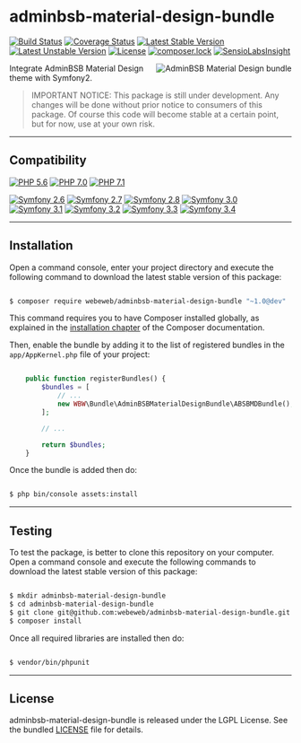 adminbsb-material-design-bundle
===============================

[![Build Status](https://travis-ci.org/webeweb/adminbsb-material-design-bundle.svg?branch=master)](https://travis-ci.org/webeweb/adminbsb-material-design-bundle) [![Coverage Status](https://coveralls.io/repos/github/webeweb/adminbsb-material-design-bundle/badge.svg?branch=master)](https://coveralls.io/github/webeweb/adminbsb-material-design-bundle?branch=master) [![Latest Stable Version](https://poser.pugx.org/webeweb/adminbsb-material-design-bundle/v/stable)](https://packagist.org/packages/webeweb/adminbsb-material-design-bundle) [![Latest Unstable Version](https://poser.pugx.org/webeweb/adminbsb-material-design-bundle/v/unstable)](https://packagist.org/packages/webeweb/adminbsb-material-design-bundle) [![License](https://poser.pugx.org/webeweb/adminbsb-material-design-bundle/license)](https://packagist.org/packages/webeweb/adminbsb-material-design-bundle) [![composer.lock](https://poser.pugx.org/webeweb/adminbsb-material-design-bundle/composerlock)](https://packagist.org/packages/webeweb/adminbsb-material-design-bundle) [![SensioLabsInsight](https://insight.sensiolabs.com/projects/76b7c506-f37c-48d6-baa7-1b44246ae97d/mini.png)](https://insight.sensiolabs.com/projects/76b7c506-f37c-48d6-baa7-1b44246ae97d)

<img src="https://raw.githubusercontent.com/webeweb/adminbsb-material-design-bundle/master/Resources/doc/images/adminbsb-material-design_promo.png" alt="AdminBSB Material Design bundle" align="right" />

Integrate AdminBSB Material Design theme with Symfony2.

> IMPORTANT NOTICE: This package is still under development. Any changes will be
> done without prior notice to consumers of this package. Of course this code
> will become stable at a certain point, but for now, use at your own risk.

---

## Compatibility

[![PHP 5.6](https://img.shields.io/badge/PHP-5.6-blue.svg)](http://php.net) [![PHP 7.0](https://img.shields.io/badge/PHP-7.0-blue.svg)](http://php.net)  [![PHP 7.1](https://img.shields.io/badge/PHP-7.1-blue.svg)](http://php.net)

[![Symfony 2.6](https://img.shields.io/badge/Symfony-2.6-brightgreen.svg)](https://symfony.com) [![Symfony 2.7](https://img.shields.io/badge/Symfony-2.7-brightgreen.svg)](https://symfony.com) [![Symfony 2.8](https://img.shields.io/badge/Symfony-2.8-brightgreen.svg)](https://symfony.com) [![Symfony 3.0](https://img.shields.io/badge/Symfony-3.0-brightgreen.svg)](https://symfony.com) [![Symfony 3.1](https://img.shields.io/badge/Symfony-3.1-brightgreen.svg)](https://symfony.com) [![Symfony 3.2](https://img.shields.io/badge/Symfony-3.2-brightgreen.svg)](https://symfony.com) [![Symfony 3.3](https://img.shields.io/badge/Symfony-3.3-brightgreen.svg)](https://symfony.com) [![Symfony 3.4](https://img.shields.io/badge/Symfony-3.4-brightgreen.svg)](https://symfony.com)

---

## Installation

Open a command console, enter your project directory and execute the following
command to download the latest stable version of this package:

```bash

$ composer require webeweb/adminbsb-material-design-bundle "~1.0@dev"

```

This command requires you to have Composer installed globally, as explained
in the [installation chapter](https://getcomposer.org/doc/00-intro.md) of the
Composer documentation.

Then, enable the bundle by adding it to the list of registered bundles
in the `app/AppKernel.php` file of your project:

```php

	public function registerBundles() {
		$bundles = [
            // ...
            new WBW\Bundle\AdminBSBMaterialDesignBundle\ABSBMDBundle(),
        ];

		// ...

		return $bundles;
    }

```

Once the bundle is added then do:

```bash

$ php bin/console assets:install

```

---

## Testing

To test the package, is better to clone this repository on your computer.
Open a command console and execute the following commands to download the latest
stable version of this package:

```bash

$ mkdir adminbsb-material-design-bundle
$ cd adminbsb-material-design-bundle
$ git clone git@github.com:webeweb/adminbsb-material-design-bundle.git .
$ composer install

```

Once all required libraries are installed then do:

```bash

$ vendor/bin/phpunit

```

---

## License

adminbsb-material-design-bundle is released under the LGPL License. See the bundled
[LICENSE](LICENSE) file for details.
